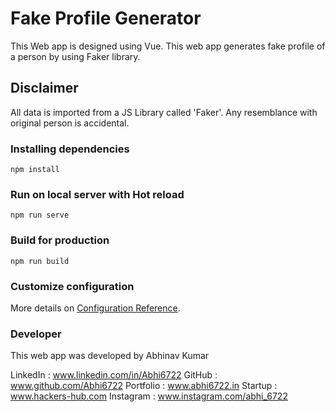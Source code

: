 # Fake Profile Generator
This Web app is designed using Vue. This web app generates fake profile of a person by using Faker library.

## Disclaimer
All data is imported from a JS Library called 'Faker'. Any resemblance with original person is accidental.


### Installing dependencies
```
npm install
```

### Run on local server with Hot reload
```
npm run serve
```

### Build for production
```
npm run build
```

### Customize configuration
More details on [Configuration Reference](https://cli.vuejs.org/config/).

### Developer
This web app was developed by Abhinav Kumar

LinkedIn : www.linkedin.com/in/Abhi6722
GitHub : www.github.com/Abhi6722
Portfolio : www.abhi6722.in
Startup : www.hackers-hub.com
Instagram : www.instagram.com/abhi_6722
